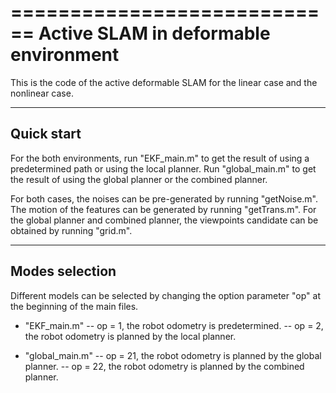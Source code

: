============================
Active SLAM in deformable environment
============================

This is the code of the active deformable SLAM for the linear case and the nonlinear case. 

---------------
Quick start
---------------

For the both environments, run "EKF_main.m" to get the result of using a predetermined path or using the local planner.
Run "global_main.m" to get the result of using the global planner or the combined planner.

For both cases, the noises can be pre-generated by running "getNoise.m".
The motion of the features can be generated by running "getTrans.m".
For the global planner and combined planner, the viewpoints candidate can be obtained by running "grid.m".

--------------------------
Modes selection
--------------------------

Different models can be selected by changing the option parameter "op" at the beginning of the main files.

- "EKF_main.m"
    -- op = 1, the robot odometry is predetermined.
    -- op = 2, the robot odometry is planned by the local planner.
    
- "global_main.m"
    -- op = 21, the robot odometry is planned by the global planner.
    -- op = 22, the robot odometry is planned by the combined planner.

